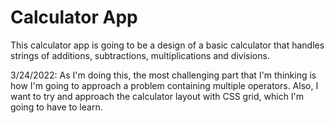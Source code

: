 # Calculator App
<p>This calculator app is going to be a design of a basic calculator that handles strings of additions, subtractions, multiplications and divisions.</p>

<p>3/24/2022: As I'm doing this, the most challenging part that I'm thinking is how I'm going to approach a problem containing multiple operators. Also, I want to try and approach the calculator layout with CSS grid, which I'm going to have to learn.</p>